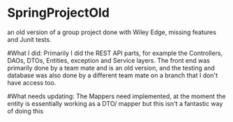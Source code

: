 # SpringProjectOld
an old version of a group project done with Wiley Edge, missing features and Junit tests.

#What I did:
Primarily I did the REST API parts, for example the Controllers, DAOs, DTOs, Entities, exception and Service layers. The front end was primarily done by a team mate and is an old version, and the testing and database was also done by a different team mate on a branch that I don't have access too.

#What needs updating:
The Mappers need implemented, at the moment the entity is essentially working as a DTO/ mapper but this isn't a fantastic way of doing this
